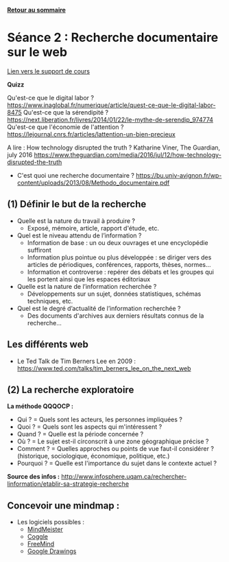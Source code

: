 **[Retour au sommaire](README.md)**

# Séance 2 : Recherche documentaire sur le web

[Lien vers le support de cours](https://docs.google.com/presentation/d/1y6CnCoP53vn3OCxcqpLZ7cmfabKGX3E_fLc2zkVgPIc/edit#slide=id.g2d337df5f9_1_127)

**Quizz**

Qu'est-ce que le digital labor ? https://www.inaglobal.fr/numerique/article/quest-ce-que-le-digital-labor-8475
Qu'est-ce que la sérendipité ? https://next.liberation.fr/livres/2014/01/22/le-mythe-de-serendip_974774
Qu'est-ce que l'économie de l'attention ? https://lejournal.cnrs.fr/articles/lattention-un-bien-precieux

A lire : How technology disrupted the truth ? Katharine Viner, The Guardian, july 2016 https://www.theguardian.com/media/2016/jul/12/how-technology-disrupted-the-truth

- C'est quoi une recherche documentaire ?
https://bu.univ-avignon.fr/wp-content/uploads/2013/08/Methodo_documentaire.pdf

## (1) Définir le but de la recherche
- Quelle est la nature du travail à produire ?
  - Exposé, mémoire, article, rapport d'étude, etc.
- Quel est le niveau attendu de l’information ?
  - Information de base : un ou deux ouvrages et une encyclopédie suffiront
  - Information plus pointue ou plus développée : se diriger vers des articles de périodiques, conférences, rapports, thèses, normes… 
  - Information et controverse : repérer des débats et les groupes qui les portent ainsi que les espaces éditoriaux 
- Quelle est la nature de l’information recherchée ?
  - Développements sur un sujet, données statistiques, schémas techniques, etc. 
- Quel est le degré d’actualité de l’information recherchée ?
  - Des documents d'archives aux derniers résultats connus de la recherche...

## Les différents web
- Le Ted Talk de Tim Berners Lee en 2009 : https://www.ted.com/talks/tim_berners_lee_on_the_next_web

## (2) La recherche exploratoire 

**La méthode QQQOCP :** 
- Qui ? = Quels sont les acteurs, les personnes impliquées ? 
- Quoi ? = Quels sont les aspects qui m'intéressent ? 
- Quand ? = Quelle est la période concernée ? 
- Où ? = Le sujet est-il circonscrit à une zone géographique précise ? 
- Comment ? = Quelles approches ou points de vue faut-il considérer ? (historique, sociologique, économique, politique, etc.) 
- Pourquoi ? = Quelle est l'importance du sujet dans le contexte actuel ?

**Source des infos :** http://www.infosphere.uqam.ca/rechercher-linformation/etablir-sa-strategie-recherche

## Concevoir une mindmap :
- Les logiciels possibles :
  - [MindMeister](https://www.mindmeister.com/fr)
  - [Coggle](https://coggle.it/)
  - [FreeMind](http://freemind.sourceforge.net/wiki/index.php/Download)
  - [Google Drawings](https://docs.google.com/drawings/)
